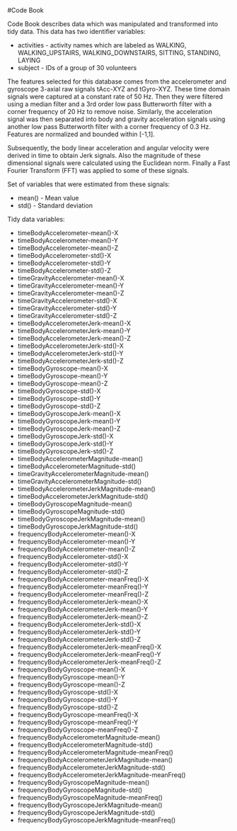 #Code Book

Code Book describes data which was manipulated and transformed into tidy data.
This data has two identifier variables:
* activities - activity names which are labeled as WALKING, WALKING_UPSTAIRS, WALKING_DOWNSTAIRS, SITTING, STANDING, LAYING
* subject - IDs of a group of 30 volunteers

The features selected for this database comes from the accelerometer and gyroscope 3-axial raw signals tAcc-XYZ and tGyro-XYZ. These time domain signals 
were captured at a constant rate of 50 Hz. Then they were filtered using a median filter and a 3rd order low pass Butterworth filter with a corner frequency 
of 20 Hz to remove noise. Similarly, the acceleration signal was then separated into body and gravity acceleration signals using another low pass Butterworth 
filter with a corner frequency of 0.3 Hz. Features are normalized and bounded within [-1,1].

Subsequently, the body linear acceleration and angular velocity were derived in time to obtain Jerk signals. Also the magnitude of these dimensional signals were 
calculated using the Euclidean norm. Finally a Fast Fourier Transform (FFT) was applied to some of these signals. 

Set of variables that were estimated from these signals: 
* mean() - Mean value
* std() - Standard deviation

Tidy data variables:                                         
* timeBodyAccelerometer-mean()-X                    
* timeBodyAccelerometer-mean()-Y                    
* timeBodyAccelerometer-mean()-Z                    
* timeBodyAccelerometer-std()-X                     
* timeBodyAccelerometer-std()-Y                     
* timeBodyAccelerometer-std()-Z                     
* timeGravityAccelerometer-mean()-X                 
* timeGravityAccelerometer-mean()-Y                 
* timeGravityAccelerometer-mean()-Z                 
* timeGravityAccelerometer-std()-X                  
* timeGravityAccelerometer-std()-Y                  
* timeGravityAccelerometer-std()-Z                  
* timeBodyAccelerometerJerk-mean()-X                
* timeBodyAccelerometerJerk-mean()-Y                
* timeBodyAccelerometerJerk-mean()-Z                
* timeBodyAccelerometerJerk-std()-X                 
* timeBodyAccelerometerJerk-std()-Y                 
* timeBodyAccelerometerJerk-std()-Z                 
* timeBodyGyroscope-mean()-X                        
* timeBodyGyroscope-mean()-Y                        
* timeBodyGyroscope-mean()-Z                        
* timeBodyGyroscope-std()-X                         
* timeBodyGyroscope-std()-Y                         
* timeBodyGyroscope-std()-Z                         
* timeBodyGyroscopeJerk-mean()-X                    
* timeBodyGyroscopeJerk-mean()-Y                    
* timeBodyGyroscopeJerk-mean()-Z                    
* timeBodyGyroscopeJerk-std()-X                     
* timeBodyGyroscopeJerk-std()-Y                     
* timeBodyGyroscopeJerk-std()-Z                     
* timeBodyAccelerometerMagnitude-mean()             
* timeBodyAccelerometerMagnitude-std()              
* timeGravityAccelerometerMagnitude-mean()          
* timeGravityAccelerometerMagnitude-std()           
* timeBodyAccelerometerJerkMagnitude-mean()         
* timeBodyAccelerometerJerkMagnitude-std()          
* timeBodyGyroscopeMagnitude-mean()                 
* timeBodyGyroscopeMagnitude-std()                  
* timeBodyGyroscopeJerkMagnitude-mean()             
* timeBodyGyroscopeJerkMagnitude-std()              
* frequencyBodyAccelerometer-mean()-X               
* frequencyBodyAccelerometer-mean()-Y               
* frequencyBodyAccelerometer-mean()-Z               
* frequencyBodyAccelerometer-std()-X                
* frequencyBodyAccelerometer-std()-Y                
* frequencyBodyAccelerometer-std()-Z                
* frequencyBodyAccelerometer-meanFreq()-X           
* frequencyBodyAccelerometer-meanFreq()-Y           
* frequencyBodyAccelerometer-meanFreq()-Z           
* frequencyBodyAccelerometerJerk-mean()-X           
* frequencyBodyAccelerometerJerk-mean()-Y           
* frequencyBodyAccelerometerJerk-mean()-Z           
* frequencyBodyAccelerometerJerk-std()-X            
* frequencyBodyAccelerometerJerk-std()-Y            
* frequencyBodyAccelerometerJerk-std()-Z            
* frequencyBodyAccelerometerJerk-meanFreq()-X       
* frequencyBodyAccelerometerJerk-meanFreq()-Y       
* frequencyBodyAccelerometerJerk-meanFreq()-Z       
* frequencyBodyGyroscope-mean()-X                   
* frequencyBodyGyroscope-mean()-Y                   
* frequencyBodyGyroscope-mean()-Z                   
* frequencyBodyGyroscope-std()-X                    
* frequencyBodyGyroscope-std()-Y                    
* frequencyBodyGyroscope-std()-Z                    
* frequencyBodyGyroscope-meanFreq()-X               
* frequencyBodyGyroscope-meanFreq()-Y               
* frequencyBodyGyroscope-meanFreq()-Z               
* frequencyBodyAccelerometerMagnitude-mean()        
* frequencyBodyAccelerometerMagnitude-std()         
* frequencyBodyAccelerometerMagnitude-meanFreq()    
* frequencyBodyAccelerometerJerkMagnitude-mean()    
* frequencyBodyAccelerometerJerkMagnitude-std()     
* frequencyBodyAccelerometerJerkMagnitude-meanFreq()
* frequencyBodyGyroscopeMagnitude-mean()            
* frequencyBodyGyroscopeMagnitude-std()             
* frequencyBodyGyroscopeMagnitude-meanFreq()        
* frequencyBodyGyroscopeJerkMagnitude-mean()        
* frequencyBodyGyroscopeJerkMagnitude-std()         
* frequencyBodyGyroscopeJerkMagnitude-meanFreq()




